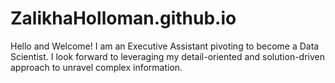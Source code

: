 # ZalikhaHolloman.github.io
Hello and Welcome! I am an Executive Assistant pivoting to become a Data Scientist. I look forward to leveraging my detail-oriented and solution-driven approach to unravel complex information. 
